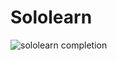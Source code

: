 # Sololearn
![sololearn completion](https://user-images.githubusercontent.com/59721579/153710415-10c19f51-9f4e-40e6-8dea-ecca92de144a.jpg)

